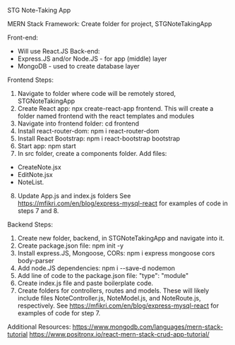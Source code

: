 STG Note-Taking App

MERN Stack Framework:
Create folder for project, STGNoteTakingApp

Front-end:
- Will use React.JS
Back-end:
- Express.JS and/or Node.JS - for app (middle) layer
- MongoDB - used to create database layer


Frontend Steps:
1. Navigate to folder where code will be remotely stored, STGNoteTakingApp
2. Create React app: npx create-react-app frontend. This will create a folder named frontend with the react templates and modules
3. Navigate into frontend folder: cd frontend
4. Install react-router-dom: npm i react-router-dom
5. Install React Bootstrap: npm i react-bootstrap bootstrap
6. Start app: npm start
7. In src folder, create a components folder. Add files:
  - CreateNote.jsx
  - EditNote.jsx
  - NoteList.
8. Update App.js and index.js folders
See https://mfikri.com/en/blog/express-mysql-react for examples of code in steps 7 and 8.

Backend Steps:
1. Create new folder, backend, in STGNoteTakingApp and navigate into it.
2. Create package.json file: npm init -y
3. Install express.JS, Mongoose, CORs: npm i express mongoose cors body-parser
4. Add node.JS dependencies: npm i --save-d nodemon
5. Add line of code to the package.json file: "type": "module"
6. Create index.js file and paste boilerplate code.
7. Create folders for controllers, routes and models. These will likely include files NoteController.js, NoteModel.js, and NoteRoute.js, respectively. 
See https://mfikri.com/en/blog/express-mysql-react for examples of code for step 7.


Additional Resources:
https://www.mongodb.com/languages/mern-stack-tutorial
https://www.positronx.io/react-mern-stack-crud-app-tutorial/
